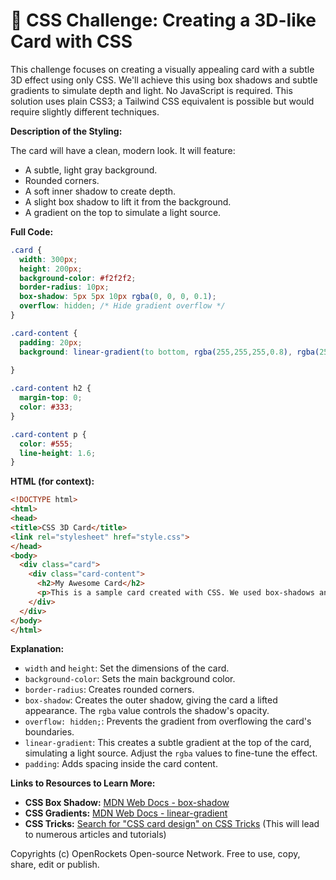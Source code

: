 # 🐞 CSS Challenge:  Creating a 3D-like Card with CSS


This challenge focuses on creating a visually appealing card with a subtle 3D effect using only CSS. We'll achieve this using box shadows and subtle gradients to simulate depth and light.  No JavaScript is required.  This solution uses plain CSS3; a Tailwind CSS equivalent is possible but would require slightly different techniques.

**Description of the Styling:**

The card will have a clean, modern look. It will feature:

* A subtle, light gray background.
* Rounded corners.
* A soft inner shadow to create depth.
* A slight box shadow to lift it from the background.
* A gradient on the top to simulate a light source.

**Full Code:**

```css
.card {
  width: 300px;
  height: 200px;
  background-color: #f2f2f2;
  border-radius: 10px;
  box-shadow: 5px 5px 10px rgba(0, 0, 0, 0.1);
  overflow: hidden; /* Hide gradient overflow */
}

.card-content {
  padding: 20px;
  background: linear-gradient(to bottom, rgba(255,255,255,0.8), rgba(255,255,255,0)); /* Gradient for lighting effect */
  
}

.card-content h2 {
  margin-top: 0;
  color: #333;
}

.card-content p {
  color: #555;
  line-height: 1.6;
}
```

**HTML (for context):**

```html
<!DOCTYPE html>
<html>
<head>
<title>CSS 3D Card</title>
<link rel="stylesheet" href="style.css">
</head>
<body>
  <div class="card">
    <div class="card-content">
      <h2>My Awesome Card</h2>
      <p>This is a sample card created with CSS. We used box-shadows and gradients to achieve a 3D-like effect.  Isn't it neat?</p>
    </div>
  </div>
</body>
</html>
```


**Explanation:**

* `width` and `height`:  Set the dimensions of the card.
* `background-color`: Sets the main background color.
* `border-radius`: Creates rounded corners.
* `box-shadow`: Creates the outer shadow, giving the card a lifted appearance. The `rgba` value controls the shadow's opacity.
* `overflow: hidden;`: Prevents the gradient from overflowing the card's boundaries.
* `linear-gradient`: This creates a subtle gradient at the top of the card, simulating a light source. Adjust the `rgba` values to fine-tune the effect.
* `padding`: Adds spacing inside the card content.


**Links to Resources to Learn More:**

* **CSS Box Shadow:** [MDN Web Docs - box-shadow](https://developer.mozilla.org/en-US/docs/Web/CSS/box-shadow)
* **CSS Gradients:** [MDN Web Docs - linear-gradient](https://developer.mozilla.org/en-US/docs/Web/CSS/linear-gradient)
* **CSS Tricks:** [Search for "CSS card design" on CSS Tricks](https://css-tricks.com/)  (This will lead to numerous articles and tutorials)


Copyrights (c) OpenRockets Open-source Network. Free to use, copy, share, edit or publish.

